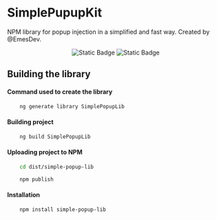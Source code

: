# SimplePupupKit


NPM library for popup injection in a simplified and fast way. Created by @EmesDev.


<div align="center">
<img alt="Static Badge" src="https://img.shields.io/badge/Angular-v18-blue?style=plastic&logo=angular&logoColor=%23ff2e2e&logoSize=auto&labelColor=%23303030">
<img alt="Static Badge" src="https://img.shields.io/badge/NPM-v21-blue?style=plastic&logo=NPM&logoColor=red&logoSize=auto&labelColor=%23303030">
</div>


## Building the library 

<h4>Command used to create the library</h4>

```bash
    ng generate library SimplePopupLib
```
<h4>Building project</h4>

```bash
    ng build SimplePopupLib
```

<h4>Uploading project to NPM</h4>

```bash
    cd dist/simple-popup-lib

    npm publish
```
<h4>Installation</h4>

```bash
    npm install simple-popup-lib
```